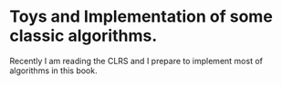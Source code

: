 Toys and Implementation of some classic algorithms.
====

Recently I am reading the CLRS and I prepare to implement most of algorithms in this book.
